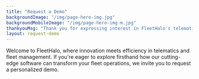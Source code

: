 ```yaml
---
title: "Request a Demo"
backgroundImage: "/img/page-hero-img.jpg"
backgroundMobileImage: "/img/page-hero-img-m.jpg"
thankyouMsg: "Thank you for expressing interest in FleetHalo's telematics software! We have received your request for a demo and will be in touch shortly to schedule a personalized session."
layout: request-demo
---
```


Welcome to FleetHalo, where innovation meets efficiency in telematics and fleet management. If you're eager to explore firsthand how our cutting-edge software can transform your fleet operations, we invite you to request a personalized demo.

